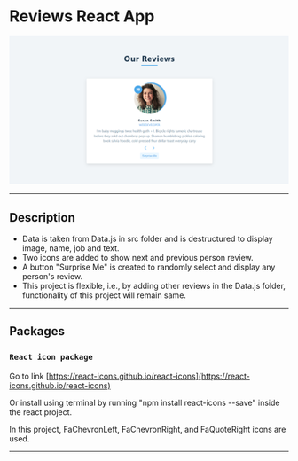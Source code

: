 # Reviews React App
![](./src/Result.png)

---

## Description
- Data is taken from Data.js in src folder and is destructured to display image, name, job and text.
- Two icons are added to show next and previous person review.
- A button "Surprise Me" is created to randomly select and display any person's review.
- This project is flexible, i.e., by adding other reviews in the Data.js folder, functionality of this project will remain same.

---
## Packages
### `React icon package`
Go to link [https://react-icons.github.io/react-icons](https://react-icons.github.io/react-icons)

Or install using terminal by running "npm install react-icons --save" inside the react project.

In this project, FaChevronLeft, FaChevronRight, and FaQuoteRight icons are used.

---